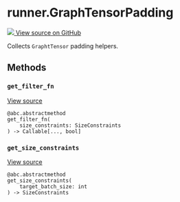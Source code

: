 # runner.GraphTensorPadding

<!-- Insert buttons and diff -->

<a target="_blank" href="https://github.com/tensorflow/gnn/tree/master/tensorflow_gnn/runner/interfaces.py#L84-L95">
<img src="https://www.tensorflow.org/images/GitHub-Mark-32px.png" /> View source
on GitHub </a>

Collects `GraphtTensor` padding helpers.

<!-- Placeholder for "Used in" -->

## Methods

<h3 id="get_filter_fn"><code>get_filter_fn</code></h3>

<a target="_blank" class="external" href="https://github.com/tensorflow/gnn/tree/master/tensorflow_gnn/runner/interfaces.py#L87-L91">View
source</a>

<pre class="devsite-click-to-copy prettyprint lang-py tfo-signature-link">
<code>@abc.abstractmethod</code>
<code>get_filter_fn(
    size_constraints: SizeConstraints
) -> Callable[..., bool]
</code></pre>

<h3 id="get_size_constraints"><code>get_size_constraints</code></h3>

<a target="_blank" class="external" href="https://github.com/tensorflow/gnn/tree/master/tensorflow_gnn/runner/interfaces.py#L93-L95">View
source</a>

<pre class="devsite-click-to-copy prettyprint lang-py tfo-signature-link">
<code>@abc.abstractmethod</code>
<code>get_size_constraints(
    target_batch_size: int
) -> SizeConstraints
</code></pre>
